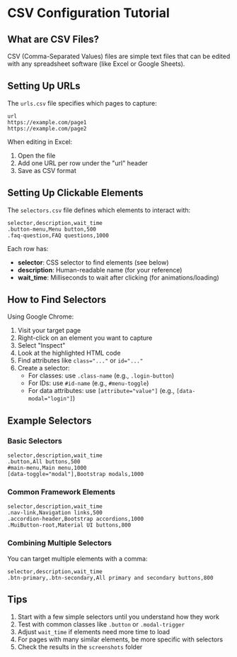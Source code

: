# CSV Configuration Tutorial

## What are CSV Files?

CSV (Comma-Separated Values) files are simple text files that can be edited with any spreadsheet software (like Excel or Google Sheets).

## Setting Up URLs

The `urls.csv` file specifies which pages to capture:

```csv
url
https://example.com/page1
https://example.com/page2
```

When editing in Excel:
1. Open the file
2. Add one URL per row under the "url" header
3. Save as CSV format

## Setting Up Clickable Elements

The `selectors.csv` file defines which elements to interact with:

```csv
selector,description,wait_time
.button-menu,Menu button,500
.faq-question,FAQ questions,1000
```

Each row has:
- **selector**: CSS selector to find elements (see below)
- **description**: Human-readable name (for your reference)
- **wait_time**: Milliseconds to wait after clicking (for animations/loading)

## How to Find Selectors

Using Google Chrome:

1. Visit your target page
2. Right-click on an element you want to capture
3. Select "Inspect"
4. Look at the highlighted HTML code
5. Find attributes like `class="..."` or `id="..."`
6. Create a selector:
   - For classes: use `.class-name` (e.g., `.login-button`)
   - For IDs: use `#id-name` (e.g., `#menu-toggle`)
   - For data attributes: use `[attribute="value"]` (e.g., `[data-modal="login"]`)

## Example Selectors

### Basic Selectors
```csv
selector,description,wait_time
.button,All buttons,500
#main-menu,Main menu,1000
[data-toggle="modal"],Bootstrap modals,1000
```

### Common Framework Elements
```csv
selector,description,wait_time
.nav-link,Navigation links,500
.accordion-header,Bootstrap accordions,1000
.MuiButton-root,Material UI buttons,800
```

### Combining Multiple Selectors
You can target multiple elements with a comma:
```csv
selector,description,wait_time
.btn-primary,.btn-secondary,All primary and secondary buttons,800
```

## Tips

1. Start with a few simple selectors until you understand how they work
2. Test with common classes like `.button` or `.modal-trigger`
3. Adjust `wait_time` if elements need more time to load
4. For pages with many similar elements, be more specific with selectors
5. Check the results in the `screenshots` folder